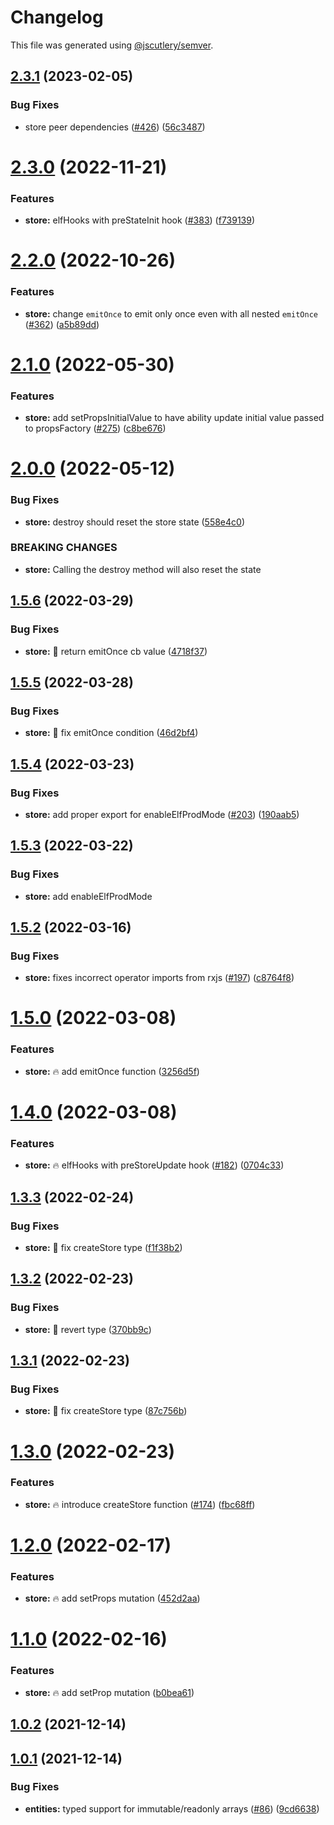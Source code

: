 # Changelog

This file was generated using [@jscutlery/semver](https://github.com/jscutlery/semver).

## [2.3.1](https://github-personal/ngneat/elf/compare/store-2.3.0...store-2.3.1) (2023-02-05)


### Bug Fixes

* store peer dependencies ([#426](https://github-personal/ngneat/elf/issues/426)) ([56c3487](https://github-personal/ngneat/elf/commit/56c3487fdee997bb63089ba37b10ddd37576891c))



# [2.3.0](https://github-personal/ngneat/elf/compare/store-2.2.0...store-2.3.0) (2022-11-21)


### Features

* **store:**  elfHooks with preStateInit  hook ([#383](https://github-personal/ngneat/elf/issues/383)) ([f739139](https://github-personal/ngneat/elf/commit/f73913942396a68163597d90436181f5d04b0307))



# [2.2.0](https://github.com/ngneat/elf/compare/store-2.1.0...store-2.2.0) (2022-10-26)


### Features

* **store:** change `emitOnce` to emit only once even with all nested `emitOnce` ([#362](https://github.com/ngneat/elf/issues/362)) ([a5b89dd](https://github.com/ngneat/elf/commit/a5b89ddbac3b4766d7dd5d3ab91a974bfd52b5a8))



# [2.1.0](https://github.com/ngneat/elf/compare/store-2.0.0...store-2.1.0) (2022-05-30)


### Features

* **store:** add  setPropsInitialValue to have ability update initial value passed to propsFactory ([#275](https://github.com/ngneat/elf/issues/275)) ([c8be676](https://github.com/ngneat/elf/commit/c8be676dbf8418bb075630ef049f5c16c86bb1f5))



# [2.0.0](https://github.com/ngneat/elf/compare/store-1.5.6...store-2.0.0) (2022-05-12)


### Bug Fixes

* **store:** destroy should reset the store state ([558e4c0](https://github.com/ngneat/elf/commit/558e4c0e24b63ddfbe35162725d6c7bcc24d45a0))


### BREAKING CHANGES

* **store:** Calling the destroy method will also reset the state



## [1.5.6](https://github.com/ngneat/elf/compare/store-1.5.5...store-1.5.6) (2022-03-29)


### Bug Fixes

* **store:** 🐞 return emitOnce cb value ([4718f37](https://github.com/ngneat/elf/commit/4718f3766b0c89851b506301a9c6c1c4be52ddb9))



## [1.5.5](https://github.com/ngneat/elf/compare/store-1.5.4...store-1.5.5) (2022-03-28)


### Bug Fixes

* **store:** 🐞 fix emitOnce condition ([46d2bf4](https://github.com/ngneat/elf/commit/46d2bf4a7f284ae117783330ab44857a918fad1e))



## [1.5.4](https://github.com/ngneat/elf/compare/store-1.5.3...store-1.5.4) (2022-03-23)


### Bug Fixes

* **store:** add proper export for enableElfProdMode ([#203](https://github.com/ngneat/elf/issues/203)) ([190aab5](https://github.com/ngneat/elf/commit/190aab5df8cdabe4f39e6d7481fa596e35715a62))

## [1.5.3](https://github.com/ngneat/elf/compare/store-1.5.2...store-1.5.3) (2022-03-22)


### Bug Fixes

* **store:** add enableElfProdMode



## [1.5.2](https://github.com/ngneat/elf/compare/store-1.5.0...store-1.5.2) (2022-03-16)


### Bug Fixes

* **store:** fixes incorrect operator imports from rxjs ([#197](https://github.com/ngneat/elf/issues/197)) ([c8764f8](https://github.com/ngneat/elf/commit/c8764f8ae04bbe5aa89520f329461232d90f7d88))



# [1.5.0](https://github.com/ngneat/elf/compare/store-1.4.0...store-1.5.0) (2022-03-08)


### Features

* **store:** 🔥 add emitOnce function ([3256d5f](https://github.com/ngneat/elf/commit/3256d5fbd1603ded8365c01c518862b3b6d6f3bf))


# [1.4.0](https://github.com/ngneat/elf/compare/store-1.3.3...store-1.4.0) (2022-03-08)


### Features

* **store:** 🔥 elfHooks with preStoreUpdate hook ([#182](https://github.com/ngneat/elf/issues/182)) ([0704c33](https://github.com/ngneat/elf/commit/0704c3399c58008fa33702276943832a54d5dd49))



## [1.3.3](https://github.com/ngneat/elf/compare/store-1.3.2...store-1.3.3) (2022-02-24)


### Bug Fixes

* **store:** 🐞 fix createStore type ([f1f38b2](https://github.com/ngneat/elf/commit/f1f38b26157ca237c1cb60f67ce055bab627fef7))



## [1.3.2](https://github.com/ngneat/elf/compare/store-1.3.1...store-1.3.2) (2022-02-23)


### Bug Fixes

* **store:** 🐞 revert type ([370bb9c](https://github.com/ngneat/elf/commit/370bb9cfb33b98dd88058469297e070ddaf2f83d))



## [1.3.1](https://github.com/ngneat/elf/compare/store-1.3.0...store-1.3.1) (2022-02-23)


### Bug Fixes

* **store:** 🐞 fix createStore type ([87c756b](https://github.com/ngneat/elf/commit/87c756b79c47cc0d225f3bc4633ae50a3363ef9e))



# [1.3.0](https://github.com/ngneat/elf/compare/store-1.2.0...store-1.3.0) (2022-02-23)


### Features

* **store:** 🔥 introduce createStore function ([#174](https://github.com/ngneat/elf/issues/174)) ([fbc68ff](https://github.com/ngneat/elf/commit/fbc68ff1dd91190486a74dea9637ce34a47fb9ea))



# [1.2.0](https://github.com/ngneat/elf/compare/store-1.1.0...store-1.2.0) (2022-02-17)


### Features

* **store:** 🔥 add setProps mutation ([452d2aa](https://github.com/ngneat/elf/commit/452d2aa56df7097aff4b387eee97702b0b1c4f24))



# [1.1.0](https://github.com/ngneat/elf/compare/store-1.0.2...store-1.1.0) (2022-02-16)


### Features

* **store:** 🔥 add setProp mutation ([b0bea61](https://github.com/ngneat/elf/commit/b0bea61e67e476559a58ce35018460f8bfac68fb))



## [1.0.2](https://github.com/ngneat/elf/compare/store-1.0.1...store-1.0.2) (2021-12-14)



## [1.0.1](https://github.com/ngneat/elf/compare/store-1.0.0...store-1.0.1) (2021-12-14)


### Bug Fixes

* **entities:** typed support for immutable/readonly arrays ([#86](https://github.com/ngneat/elf/issues/86)) ([9cd6638](https://github.com/ngneat/elf/commit/9cd66381b7b9562eda10c52cd63bc19017ec8bbb))
